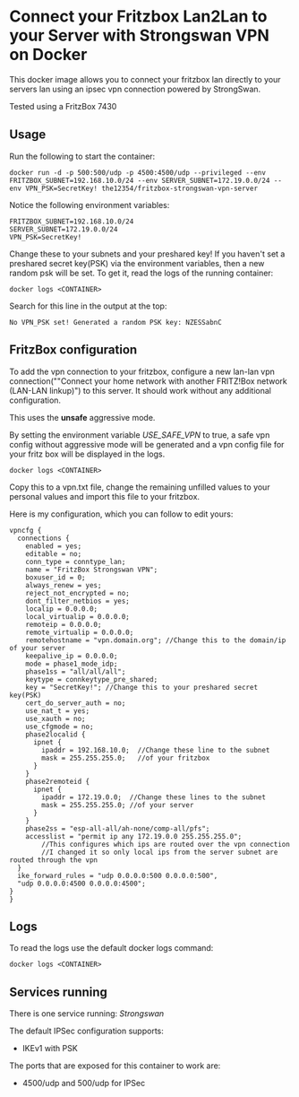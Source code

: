# Connect your Fritzbox Lan2Lan to your Server with Strongswan VPN on Docker

This docker image allows you to connect your fritzbox lan directly to your servers lan using an ipsec vpn connection powered by StrongSwan.


Tested using a FritzBox 7430
## Usage
Run the following to start the container:

```
docker run -d -p 500:500/udp -p 4500:4500/udp --privileged --env FRITZBOX_SUBNET=192.168.10.0/24 --env SERVER_SUBNET=172.19.0.0/24 --env VPN_PSK=SecretKey! the12354/fritzbox-strongswan-vpn-server
```
Notice the following environment variables:
```
FRITZBOX_SUBNET=192.168.10.0/24 
SERVER_SUBNET=172.19.0.0/24 
VPN_PSK=SecretKey!
```
Change these to your subnets and your preshared key!
If you haven't set a preshared secret key(PSK) via the environment variables, then a new random psk will be set. To get it, read the logs of the running container:



```
docker logs <CONTAINER>
```
Search for this line in the output at the top:
```
No VPN_PSK set! Generated a random PSK key: NZESSabnC
```
## FritzBox configuration
To add the vpn connection to your fritzbox, configure a new lan-lan vpn connection(""Connect your home network with another FRITZ!Box network (LAN-LAN linkup)") to this server.
It should work without any additional configuration.


This uses the **unsafe** aggressive mode.

By setting the environment variable *USE_SAFE_VPN* to true, a safe vpn config without aggressive mode will be generated and a vpn config file for your fritz box will be displayed in the logs.


```
docker logs <CONTAINER>
```
Copy this to a vpn.txt file, change the remaining unfilled values to your personal values and import this file to your fritzbox.


Here is my configuration, which you can follow to edit yours:
```
vpncfg {
  connections {
    enabled = yes;
    editable = no;
    conn_type = conntype_lan;
    name = "FritzBox Strongswan VPN";
    boxuser_id = 0;
    always_renew = yes;
    reject_not_encrypted = no;
    dont_filter_netbios = yes;
    localip = 0.0.0.0;
    local_virtualip = 0.0.0.0;
    remoteip = 0.0.0.0;
    remote_virtualip = 0.0.0.0;
    remotehostname = "vpn.domain.org"; //Change this to the domain/ip of your server
    keepalive_ip = 0.0.0.0;
    mode = phase1_mode_idp;
    phase1ss = "all/all/all";
    keytype = connkeytype_pre_shared;
    key = "SecretKey!"; //Change this to your preshared secret key(PSK)
    cert_do_server_auth = no;
    use_nat_t = yes;
    use_xauth = no;
    use_cfgmode = no;
    phase2localid {
      ipnet {
        ipaddr = 192.168.10.0;  //Change these line to the subnet
        mask = 255.255.255.0;   //of your fritzbox
      }
    }
    phase2remoteid {
      ipnet {
        ipaddr = 172.19.0.0;  //Change these lines to the subnet
        mask = 255.255.255.0; //of your server
      }
    }
    phase2ss = "esp-all-all/ah-none/comp-all/pfs";
    accesslist = "permit ip any 172.19.0.0 255.255.255.0"; 
		//This configures which ips are routed over the vpn connection
		//I changed it so only local ips from the server subnet are routed through the vpn
  }
  ike_forward_rules = "udp 0.0.0.0:500 0.0.0.0:500", 
  "udp 0.0.0.0:4500 0.0.0.0:4500";
}
}
```



## Logs

To read the logs use the default docker logs command:
```
docker logs <CONTAINER>
```


## Services running

There is one service running: *Strongswan*

The default IPSec configuration supports:

* IKEv1 with PSK

The ports that are exposed for this container to work are:

* 4500/udp and 500/udp for IPSec 
